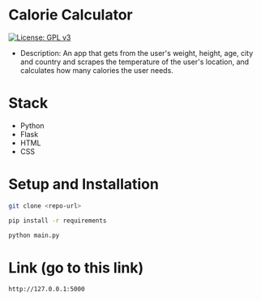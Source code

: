 # Calorie Calculator

[![License: GPL v3](https://img.shields.io/badge/License-GPL%20v3-blue.svg)](https://www.gnu.org/licenses/gpl-3.0.en.html)

- Description: An app that gets from the user's weight,
  height, age, city and country and scrapes the temperature
  of the user's location, and calculates how many calories the user needs.

# Stack

- Python
- Flask
- HTML
- CSS

# Setup and Installation

```bash
git clone <repo-url>
```

```bash
pip install -r requirements
```

```bash
python main.py
```

# Link (go to this link)

```bash
http://127.0.0.1:5000
```
